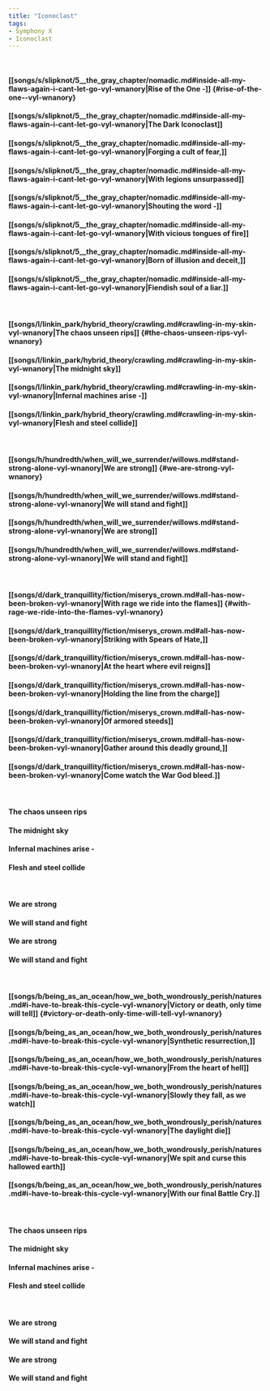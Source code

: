 ```yaml
---
title: "Iconoclast"
tags:
- Symphony X
- Iconoclast
---
```

&nbsp;
#### [[songs/s/slipknot/5__the_gray_chapter/nomadic.md#inside-all-my-flaws-again-i-cant-let-go-vyl-wnanory|Rise of the One -]] {#rise-of-the-one--vyl-wnanory}
#### [[songs/s/slipknot/5__the_gray_chapter/nomadic.md#inside-all-my-flaws-again-i-cant-let-go-vyl-wnanory|The Dark Iconoclast]]
#### [[songs/s/slipknot/5__the_gray_chapter/nomadic.md#inside-all-my-flaws-again-i-cant-let-go-vyl-wnanory|Forging a cult of fear,]]
#### [[songs/s/slipknot/5__the_gray_chapter/nomadic.md#inside-all-my-flaws-again-i-cant-let-go-vyl-wnanory|With legions unsurpassed]]
#### [[songs/s/slipknot/5__the_gray_chapter/nomadic.md#inside-all-my-flaws-again-i-cant-let-go-vyl-wnanory|Shouting the word -]]
#### [[songs/s/slipknot/5__the_gray_chapter/nomadic.md#inside-all-my-flaws-again-i-cant-let-go-vyl-wnanory|With vicious tongues of fire]]
#### [[songs/s/slipknot/5__the_gray_chapter/nomadic.md#inside-all-my-flaws-again-i-cant-let-go-vyl-wnanory|Born of illusion and deceit,]]
#### [[songs/s/slipknot/5__the_gray_chapter/nomadic.md#inside-all-my-flaws-again-i-cant-let-go-vyl-wnanory|Fiendish soul of a liar.]]
&nbsp;
#### [[songs/l/linkin_park/hybrid_theory/crawling.md#crawling-in-my-skin-vyl-wnanory|The chaos unseen rips]] {#the-chaos-unseen-rips-vyl-wnanory}
#### [[songs/l/linkin_park/hybrid_theory/crawling.md#crawling-in-my-skin-vyl-wnanory|The midnight sky]]
#### [[songs/l/linkin_park/hybrid_theory/crawling.md#crawling-in-my-skin-vyl-wnanory|Infernal machines arise -]]
#### [[songs/l/linkin_park/hybrid_theory/crawling.md#crawling-in-my-skin-vyl-wnanory|Flesh and steel collide]]
&nbsp;
#### [[songs/h/hundredth/when_will_we_surrender/willows.md#stand-strong-alone-vyl-wnanory|We are strong]] {#we-are-strong-vyl-wnanory}
#### [[songs/h/hundredth/when_will_we_surrender/willows.md#stand-strong-alone-vyl-wnanory|We will stand and fight]]
#### [[songs/h/hundredth/when_will_we_surrender/willows.md#stand-strong-alone-vyl-wnanory|We are strong]]
#### [[songs/h/hundredth/when_will_we_surrender/willows.md#stand-strong-alone-vyl-wnanory|We will stand and fight]]
&nbsp;
#### [[songs/d/dark_tranquillity/fiction/miserys_crown.md#all-has-now-been-broken-vyl-wnanory|With rage we ride into the flames]] {#with-rage-we-ride-into-the-flames-vyl-wnanory}
#### [[songs/d/dark_tranquillity/fiction/miserys_crown.md#all-has-now-been-broken-vyl-wnanory|Striking with Spears of Hate,]]
#### [[songs/d/dark_tranquillity/fiction/miserys_crown.md#all-has-now-been-broken-vyl-wnanory|At the heart where evil reigns]]
#### [[songs/d/dark_tranquillity/fiction/miserys_crown.md#all-has-now-been-broken-vyl-wnanory|Holding the line from the charge]]
#### [[songs/d/dark_tranquillity/fiction/miserys_crown.md#all-has-now-been-broken-vyl-wnanory|Of armored steeds]]
#### [[songs/d/dark_tranquillity/fiction/miserys_crown.md#all-has-now-been-broken-vyl-wnanory|Gather around this deadly ground,]]
#### [[songs/d/dark_tranquillity/fiction/miserys_crown.md#all-has-now-been-broken-vyl-wnanory|Come watch the War God bleed.]]
&nbsp;
#### The chaos unseen rips
#### The midnight sky
#### Infernal machines arise -
#### Flesh and steel collide
&nbsp;
#### We are strong
#### We will stand and fight
#### We are strong
#### We will stand and fight
&nbsp;
#### [[songs/b/being_as_an_ocean/how_we_both_wondrously_perish/natures.md#i-have-to-break-this-cycle-vyl-wnanory|Victory or death, only time will tell]] {#victory-or-death-only-time-will-tell-vyl-wnanory}
#### [[songs/b/being_as_an_ocean/how_we_both_wondrously_perish/natures.md#i-have-to-break-this-cycle-vyl-wnanory|Synthetic resurrection,]]
#### [[songs/b/being_as_an_ocean/how_we_both_wondrously_perish/natures.md#i-have-to-break-this-cycle-vyl-wnanory|From the heart of hell]]
#### [[songs/b/being_as_an_ocean/how_we_both_wondrously_perish/natures.md#i-have-to-break-this-cycle-vyl-wnanory|Slowly they fall, as we watch]]
#### [[songs/b/being_as_an_ocean/how_we_both_wondrously_perish/natures.md#i-have-to-break-this-cycle-vyl-wnanory|The daylight die]]
#### [[songs/b/being_as_an_ocean/how_we_both_wondrously_perish/natures.md#i-have-to-break-this-cycle-vyl-wnanory|We spit and curse this hallowed earth]]
#### [[songs/b/being_as_an_ocean/how_we_both_wondrously_perish/natures.md#i-have-to-break-this-cycle-vyl-wnanory|With our final Battle Cry.]]
&nbsp;
#### The chaos unseen rips
#### The midnight sky
#### Infernal machines arise -
#### Flesh and steel collide
&nbsp;
#### We are strong
#### We will stand and fight
#### We are strong
#### We will stand and fight
